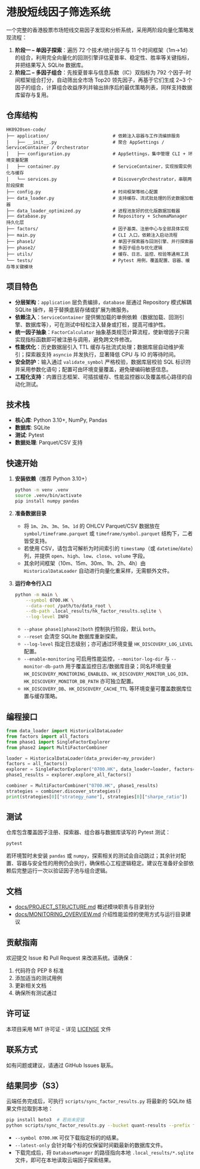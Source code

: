 # 港股短线因子筛选系统

一个完整的香港股票市场短线交易因子发现和分析系统，采用两阶段向量化策略发现流程：

1. **阶段一 – 单因子探索**：遍历 72 个技术/统计因子与 11 个时间框架（1m→1d）的组合，利用完全向量化的回测引擎评估夏普率、稳定性、胜率等关键指标，并把结果写入 SQLite 数据库。
2. **阶段二 – 多因子组合**：先按夏普率与信息系数（IC）双指标为 792 个因子-时间框架组合打分，自动筛出全市场 Top20 领先因子，再基于它们生成 2~3 个因子的组合，计算组合收益序列并输出排序后的最优策略列表，同样支持数据库留存与复用。

## 仓库结构

```
HK0920sen-code/
├── application/                        # 依赖注入容器与工作流编排服务
│   ├── __init__.py                     # 聚合 AppSettings / ServiceContainer / Orchestrator
│   ├── configuration.py                # AppSettings，集中管理 CLI + 环境变量配置
│   ├── container.py                    # ServiceContainer，实现按需实例化与缓存
│   └── services.py                     # DiscoveryOrchestrator，串联两阶段探索
├── config.py                           # 时间框架等核心配置
├── data_loader.py                      # 支持缓存、流式批处理的历史数据加载器
├── data_loader_optimized.py            # 进程池友好的优化版数据加载器
├── database.py                         # Repository + SchemaManager 持久化层
├── factors/                            # 因子基类、注册中心与全部具体实现
├── main.py                             # CLI 入口，依赖注入启动流程
├── phase1/                             # 单因子探索器与回测引擎、并行探索器
├── phase2/                             # 多因子组合与优化逻辑
├── utils/                              # 缓存、日志、监控、校验等通用工具
└── tests/                              # Pytest 用例，覆盖配置、容器、缓存等关键模块
```

## 项目特色

- **分层架构**：`application` 层负责编排，`database` 层通过 Repository 模式解耦 SQLite 操作，易于替换底层存储或扩展为微服务。
- **依赖注入**：`ServiceContainer` 提供懒加载的单例依赖（数据加载、回测引擎、数据库等），可在测试中轻松注入替身或打桩，提高可维护性。
- **统一因子抽象**：`FactorCalculator` 抽象基类规范计算流程，使新增因子只需实现指标函数即可被注册与调用，避免跨文件修改。
- **性能优化**：历史数据层引入 TTL 缓存与批流式处理；数据库层自动维护索引；探索器支持 `asyncio` 并发执行，显著降低 CPU 与 IO 的等待时间。
- **安全防护**：输入通过 `validate_symbol` 严格校验，数据库层校验 SQL 标识符并采用参数化语句；配置可由环境变量覆盖，避免硬编码敏感信息。
- **工程化支持**：内置日志框架、可插拔缓存、性能监控器以及覆盖核心路径的自动化测试。

## 技术栈

- **核心库**: Python 3.10+, NumPy, Pandas
- **数据库**: SQLite
- **测试**: Pytest
- **数据处理**: Parquet/CSV 支持

## 快速开始

1. **安装依赖**（推荐 Python 3.10+）
   ```bash
   python -m venv .venv
   source .venv/bin/activate
   pip install numpy pandas
   ```

2. **准备数据目录**
   - 将 `1m`、`2m`、`3m`、`5m`、`1d` 的 OHLCV Parquet/CSV 数据放在 `symbol/timeframe.parquet` 或 `timeframe/symbol.parquet` 结构下，二者皆受支持。
   - 若使用 CSV，请包含可解析为时间索引的 `timestamp`（或 `datetime`/`date`）列，并提供 `open`、`high`、`low`、`close`、`volume` 字段。
   - 其余时间框架（10m、15m、30m、1h、2h、4h）由 `HistoricalDataLoader` 自动进行向量化重采样，无需额外文件。

3. **运行命令行入口**
   ```bash
   python -m main \
       --symbol 0700.HK \
       --data-root /path/to/data_root \
       --db-path .local_results/hk_factor_results.sqlite \
       --log-level INFO
   ```
   - `--phase phase1|phase2|both` 控制执行阶段，默认 `both`。
   - `--reset` 会清空 SQLite 数据库重新探索。
   - `--log-level` 指定日志级别；亦可通过环境变量 `HK_DISCOVERY_LOG_LEVEL` 配置。
   - `--enable-monitoring` 可启用性能监控，`--monitor-log-dir` 与 `--monitor-db-path` 用于覆盖监控日志/数据库目录；同名环境变量 `HK_DISCOVERY_MONITORING_ENABLED`、`HK_DISCOVERY_MONITOR_LOG_DIR`、`HK_DISCOVERY_MONITOR_DB_PATH` 亦可独立配置。
   - `HK_DISCOVERY_DB`、`HK_DISCOVERY_CACHE_TTL` 等环境变量可覆盖数据库位置与缓存策略。

## 编程接口

```python
from data_loader import HistoricalDataLoader
from factors import all_factors
from phase1 import SingleFactorExplorer
from phase2 import MultiFactorCombiner

loader = HistoricalDataLoader(data_provider=my_provider)
factors = all_factors()
explorer = SingleFactorExplorer("0700.HK", data_loader=loader, factors=factors)
phase1_results = explorer.explore_all_factors()

combiner = MultiFactorCombiner("0700.HK", phase1_results)
strategies = combiner.discover_strategies()
print(strategies[0]["strategy_name"], strategies[0]["sharpe_ratio"])
```

## 测试

仓库包含覆盖因子注册、探索器、组合器与数据库读写的 Pytest 测试：

```bash
pytest
```

若环境暂时未安装 `pandas` 或 `numpy`，探索相关的测试会自动跳过；其余针对配置、容器与安全性的用例仍会执行，确保核心工程逻辑稳定。建议在准备好全部依赖后完整运行一次以验证因子池与组合逻辑。

## 文档

- [docs/PROJECT_STRUCTURE.md](docs/PROJECT_STRUCTURE.md) 概述模块职责与目录划分
- [docs/MONITORING_OVERVIEW.md](docs/MONITORING_OVERVIEW.md) 介绍性能监控的使用方式与运行目录建议

## 贡献指南

欢迎提交 Issue 和 Pull Request 来改进系统。请确保：

1. 代码符合 PEP 8 标准
2. 添加适当的测试用例
3. 更新相关文档
4. 确保所有测试通过

## 许可证

本项目采用 MIT 许可证 - 详见 [LICENSE](LICENSE) 文件

## 联系方式

如有问题或建议，请通过 GitHub Issues 联系。

## 结果同步（S3）

云端任务完成后，可执行 `scripts/sync_factor_results.py` 将最新的 SQLite 结果文件拉取到本地：

```bash
pip install boto3  # 若尚未安装
python scripts/sync_factor_results.py --bucket quant-results --prefix factor_discovery/ --dest .local_results --latest-only
```

- `--symbol 0700.HK` 可仅下载指定标的的结果。
- `--latest-only` 会针对每个标的仅保留时间戳最新的数据库文件。
- 下载完成后，将 `DatabaseManager` 的路径指向本地 `.local_results/*.sqlite` 文件，即可在本地读取云端因子探索结果。
